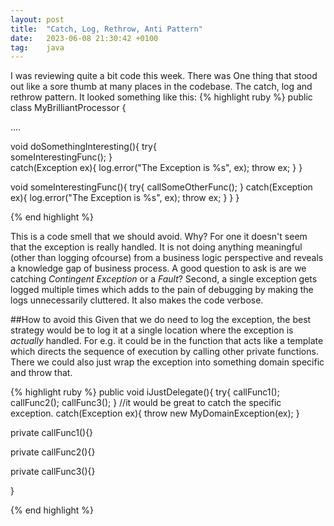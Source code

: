 ```yaml
---
layout: post
title:  "Catch, Log, Rethrow, Anti Pattern"
date:   2023-06-08 21:30:42 +0100
tag:    java
---
```

I was reviewing quite a bit code this week. There was One thing that stood out like a sore thumb at many places in the codebase.
The catch, log and rethrow pattern. It looked something like this:
{% highlight ruby %}
public class MyBrilliantProcessor {

  ....

 void doSomethingInteresting(){
 	try{    
           someInterestingFunc();
       }       
        catch(Exception ex){
          log.error("The Exception is %s", ex);
          throw ex;
        }
  }
  
 void someInterestingFunc(){
	try{
	    callSomeOtherFunc();
	}
	catch(Exception ex){
	   log.error("The Exception is %s", ex);
	   throw ex;
	}
  }	
}

{% end highlight %}

This is a code smell that we should avoid. 
Why? For one it doesn't seem that the exception is really handled. It is not doing anything meaningful (other than logging ofcourse) from a business logic perspective and reveals a knowledge gap of business process. A good question to ask is are we catching *Contingent Exception* or a *Fault*?
Second, a single exception gets logged multiple times which adds to the pain of debugging by making the logs unnecessarily cluttered. It also makes the code verbose.

##How to avoid this
Given that we do need to log the exception, the best strategy would be to log it at a single location where the exception is *actually* handled. For e.g. it could be in the function that acts like a template which directs the sequence of execution by calling other private functions. There we could also just wrap the exception into something domain specific and throw that.

{% highlight ruby %}
public void iJustDelegate(){
  try{
	callFunc1();
    	callFunc2();
        callFunc3();
}
//it would be great to catch the specific exception.
catch(Exception ex){
  throw new MyDomainException(ex);
}

private callFunc1(){}

private callFunc2(){}

private callFunc3(){}

}

{% end highlight %}
